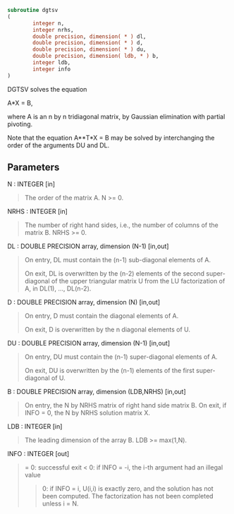 ```fortran
subroutine dgtsv
(
        integer n,
        integer nrhs,
        double precision, dimension( * ) dl,
        double precision, dimension( * ) d,
        double precision, dimension( * ) du,
        double precision, dimension( ldb, * ) b,
        integer ldb,
        integer info
)
```

DGTSV  solves the equation

A*X = B,

where A is an n by n tridiagonal matrix, by Gaussian elimination with
partial pivoting.

Note that the equation  A**T*X = B  may be solved by interchanging the
order of the arguments DU and DL.

## Parameters
N : INTEGER [in]
> The order of the matrix A.  N >= 0.

NRHS : INTEGER [in]
> The number of right hand sides, i.e., the number of columns
> of the matrix B.  NRHS >= 0.

DL : DOUBLE PRECISION array, dimension (N-1) [in,out]
> On entry, DL must contain the (n-1) sub-diagonal elements of
> A.
> 
> On exit, DL is overwritten by the (n-2) elements of the
> second super-diagonal of the upper triangular matrix U from
> the LU factorization of A, in DL(1), ..., DL(n-2).

D : DOUBLE PRECISION array, dimension (N) [in,out]
> On entry, D must contain the diagonal elements of A.
> 
> On exit, D is overwritten by the n diagonal elements of U.

DU : DOUBLE PRECISION array, dimension (N-1) [in,out]
> On entry, DU must contain the (n-1) super-diagonal elements
> of A.
> 
> On exit, DU is overwritten by the (n-1) elements of the first
> super-diagonal of U.

B : DOUBLE PRECISION array, dimension (LDB,NRHS) [in,out]
> On entry, the N by NRHS matrix of right hand side matrix B.
> On exit, if INFO = 0, the N by NRHS solution matrix X.

LDB : INTEGER [in]
> The leading dimension of the array B.  LDB >= max(1,N).

INFO : INTEGER [out]
> = 0: successful exit
> < 0: if INFO = -i, the i-th argument had an illegal value
> > 0: if INFO = i, U(i,i) is exactly zero, and the solution
> has not been computed.  The factorization has not been
> completed unless i = N.
